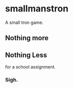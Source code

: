 # smallmanstron
A small tron game.


## Nothing more

## Nothing Less

for a school assignment. 

### Sigh.
